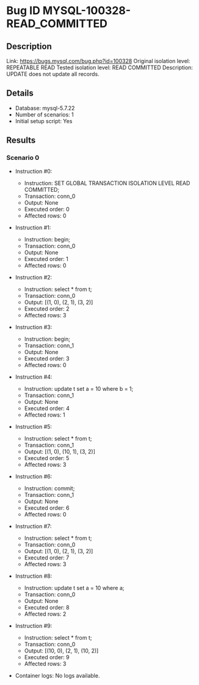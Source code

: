 # Bug ID MYSQL-100328-READ_COMMITTED

## Description

Link:                     https://bugs.mysql.com/bug.php?id=100328
Original isolation level: REPEATABLE READ
Tested isolation level:   READ COMMITTED
Description:              UPDATE does not update all records.


## Details
 * Database: mysql-5.7.22
 * Number of scenarios: 1
 * Initial setup script: Yes

## Results
### Scenario 0
 * Instruction #0:
     - Instruction:  SET GLOBAL TRANSACTION ISOLATION LEVEL READ COMMITTED;
     - Transaction: conn_0
     - Output: None
     - Executed order: 0
     - Affected rows: 0
 * Instruction #1:
     - Instruction:  begin;
     - Transaction: conn_0
     - Output: None
     - Executed order: 1
     - Affected rows: 0
 * Instruction #2:
     - Instruction:  select * from t;
     - Transaction: conn_0
     - Output: [(1, 0), (2, 1), (3, 2)]
     - Executed order: 2
     - Affected rows: 3
 * Instruction #3:
     - Instruction:  begin;
     - Transaction: conn_1
     - Output: None
     - Executed order: 3
     - Affected rows: 0
 * Instruction #4:
     - Instruction:  update t set a = 10 where b = 1;
     - Transaction: conn_1
     - Output: None
     - Executed order: 4
     - Affected rows: 1
 * Instruction #5:
     - Instruction:  select * from t;
     - Transaction: conn_1
     - Output: [(1, 0), (10, 1), (3, 2)]
     - Executed order: 5
     - Affected rows: 3
 * Instruction #6:
     - Instruction:  commit;
     - Transaction: conn_1
     - Output: None
     - Executed order: 6
     - Affected rows: 0
 * Instruction #7:
     - Instruction:  select * from t;
     - Transaction: conn_0
     - Output: [(1, 0), (2, 1), (3, 2)]
     - Executed order: 7
     - Affected rows: 3
 * Instruction #8:
     - Instruction:  update t set a = 10 where a;
     - Transaction: conn_0
     - Output: None
     - Executed order: 8
     - Affected rows: 2
 * Instruction #9:
     - Instruction:  select * from t;
     - Transaction: conn_0
     - Output: [(10, 0), (2, 1), (10, 2)]
     - Executed order: 9
     - Affected rows: 3

 * Container logs:
   No logs available.
